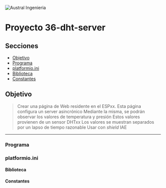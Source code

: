 

![Austral Ingenieria](https://encrypted-tbn0.gstatic.com/images?q=tbn%3AANd9GcQooGo7vQn4t9-6Bt46qZF-UY4_QFpYOeh7kVWzwpr_lbLr5wka)


# Proyecto 36-dht-server

## Secciones

- [Objetivo](#objetivo)
- [Programa](#programa)
- [platformio.ini](#platformio.ini)
- [Biblioteca](#biblioteca)
- [Constantes](#constantes)


## Objetivo

>   Crear una página de Web residente en el ESPxx.
>   Esta página configura un server asincrónico
>   Mediante la misma, se podrán observar los valores de temperatura y presión
>   Estos valores provienen de un sensor DHTxx
>   Los valores se muestran separados por un lapso de tiempo razonable
>   Usar con _shield_ IAE

---

### Programa

<!--
    Aquí explicación sobre el programa
-->

### platformio.ini

<!--
    Aquí explicación sobre la configuración en platformio.ini
-->

#### Biblioteca

<!--
    Uso y configuración de bibliotecas
-->

#### Constantes

<!--
    Constantes usadas en el programa y su definición
-->

